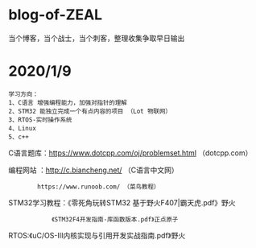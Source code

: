 # blog-of-ZEAL
当个博客，当个战士，当个刺客，整理收集争取早日输出
# 2020/1/9
    学习方向：
    1、C语言 增强编程能力，加强对指针的理解
    2、STM32 能独立完成一个有点内容的项目 （Lot 物联网）
    3、RTOS-实时操作系统
    4、Linux 
    5、c++
 C语言题库：https://www.dotcpp.com/oj/problemset.html （dotcpp.com）

 编程网站 ：http://c.biancheng.net/ （C语言中文网）
 
            https://www.runoob.com/ （菜鸟教程）
            
 STM32学习教程：《零死角玩转STM32 基于野火F407|霸天虎.pdf》野火
 
                《STM32F4开发指南-库函数版本.pdf》正点原子
                
 RTOS:《uC/OS-Ⅲ内核实现与引用开发实战指南.pdf》野火
 
